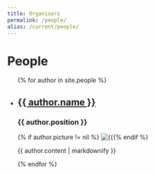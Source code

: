 ```yaml
---
title: Organisers
permalink: /people/
alias: /current/people/
---
```

<h1>People</h1>

<ul>
  {% for author in site.people %}
    <li class="prettylistitem">
      <h2><a href="{{ author.url | relative_url}}">{{ author.name }}</a></h2>
      <h3>{{ author.position }}</h3>
      {% if author.picture != nil %} <img src={{ author.picture  | relative_url }} alt={{ author.name }} class="responsive"/>{% endif %}
      <p>{{ author.content | markdownify }}</p>
    </li>
  {% endfor %}
</ul>
